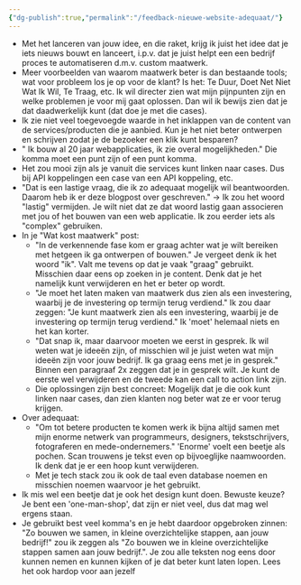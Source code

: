 ```yaml
---
{"dg-publish":true,"permalink":"/feedback-nieuwe-website-adequaat/"}
---
```


- Met het lanceren van jouw idee, en die raket, krijg ik juist het idee dat je iets nieuws bouwt en lanceert, i.p.v. dat je juist helpt een een bedrijf proces te automatiseren d.m.v. custom maatwerk. 
- Meer voorbeelden van waarom maatwerk beter is dan bestaande tools; wat voor probleem los je op voor de klant? Is het: Te Duur, Doet Net Niet Wat Ik Wil, Te Traag, etc. Ik wil directer zien wat mijn pijnpunten zijn en welke problemen je voor mij gaat oplossen. Dan wil ik bewijs zien dat je dat daadwerkelijk kunt (dat doe je met die cases).
- Ik zie niet veel toegevoegde waarde in het inklappen van de content van de services/producten die je aanbied. Kun je het niet beter ontwerpen en schrijven zodat je de bezoeker een klik kunt besparen?
- " Ik bouw al 20 jaar webapplicaties, ik zie overal mogelijkheden." Die komma moet een punt zijn of een punt komma.
- Het zou mooi zijn als je vanuit die services kunt linken naar cases. Dus bij API koppelingen een case van een API koppeling, etc.
- "Dat is een lastige vraag, die ik zo adequaat mogelijk wil beantwoorden. Daarom heb ik er deze blogpost over geschreven." -> Ik zou het woord "lastig" vermijden. Je wilt niet dat ze dat woord lastig gaan associeren met jou of het bouwen van een web applicatie. Ik zou eerder iets als "complex" gebruiken.
- In je "Wat kost maatwerk" post: 
	- "In de verkennende fase kom er graag achter wat je wilt bereiken met hetgeen ik ga ontwerpen of bouwen." Je vergeet denk ik het woord "ik". Valt me tevens op dat je vaak "graag" gebruikt. Misschien daar eens op zoeken in je content. Denk dat je het namelijk kunt verwijderen en het er beter op wordt.
	- "Je moet het laten maken van maatwerk dus zien als een investering, waarbij je de investering op termijn terug verdiend." Ik zou daar zeggen: "Je kunt maatwerk zien als een investering, waarbij je de investering op termijn terug verdiend." Ik 'moet' helemaal niets en het kan korter.
	- "Dat snap ik, maar daarvoor moeten we eerst in gesprek. Ik wil weten wat je ideeën zijn, of misschien wil je juist weten wat mijn ideeën zijn voor jouw bedrijf. Ik ga graag eens met je in gesprek." Binnen een paragraaf 2x zeggen dat je in gesprek wilt. Je kunt de eerste wel verwijderen en de tweede kan een call to action link zijn.
	- Die oplossingen zijn best concreet: Mogelijk dat je die ook kunt linken naar cases, dan zien klanten nog beter wat ze er voor terug krijgen.
- Over adequaat:
	- "Om tot betere producten te komen werk ik bijna altijd samen met mijn enorme netwerk van programmeurs, designers, tekstschrijvers, fotograferen en mede-ondernemers." 'Enorme' voelt een beetje als pochen. Scan trouwens je tekst even op bijvoeglijke naamwoorden. Ik denk dat je er een hoop kunt verwijderen. 
	- Met je tech stack zou ik ook de taal even database noemen en misschien noemen waarvoor je het gebruikt.
- Ik mis wel een beetje dat je ook het design kunt doen. Bewuste keuze? Je bent een 'one-man-shop', dat zijn er niet veel, dus dat mag wel ergens staan.
- Je gebruikt best veel komma's en je hebt daardoor opgebroken zinnen: "Zo bouwen we samen, in kleine overzichtelijke stappen, aan jouw bedrijf!" zou ik zeggen als "Zo bouwen we in kleine overzichtelijke stappen samen aan jouw bedrijf.". Je zou alle teksten nog eens door kunnen nemen en kunnen kijken of je dat beter kunt laten lopen. Lees het ook hardop voor aan jezelf